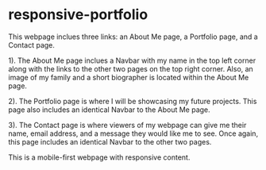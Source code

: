 # responsive-portfolio

This webpage inclues three links: an About Me page, a Portfolio page, and a Contact page.

1). The About Me page inclues a Navbar with my name in the top left corner along with the links to the other two pages on the top right corner. Also, an image of my family and a short biographer is located within the About Me page.

2). The Portfolio page is where I will be showcasing my future projects. This page also includes an identical Navbar to the About Me page.

3). The Contact page is where viewers of my webpage can give me their name, email address, and a message they would like me to see. Once again, this page includes an identical Navbar to the other two pages.

This is a mobile-first webpage with responsive content.
